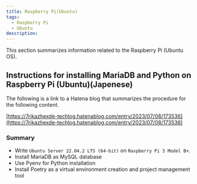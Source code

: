 ```yaml
---
title: Raspberry Pi(Ubuntu)
tags:
  - Raspberry Pi
  - Ubuntu
description:
---
```


This section summarizes information related to the Raspberry Pi (Ubuntu OS).

## Instructions for installing MariaDB and Python on Raspberry Pi (Ubuntu)(Japenese)

The following is a link to a Hatena blog that summarizes the procedure for the following content.

[https://7rikazhexde-techlog.hatenablog.com/entry/2023/07/08/173536](https://7rikazhexde-techlog.hatenablog.com/entry/2023/07/08/173536)

### Summary

- Write `Ubuntu Server 22.04.2 LTS (64-bit)` on `Raspberry Pi 3 Model B+`.
- Install MariaDB as MySQL database
- Use Pyenv for Python installation
- Install Poetry as a virtual environment creation and project management tool
